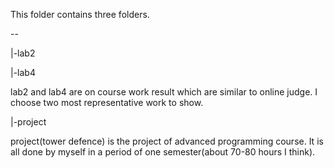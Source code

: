 This folder contains three folders.

--

  |-lab2

  |-lab4

lab2 and lab4 are on course work result which are similar to online judge. I choose two most representative work to show.

  |-project

project(tower defence) is the project of advanced programming course. It is all done by myself in a period of one semester(about 70-80 hours I think).

